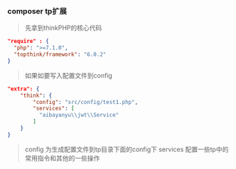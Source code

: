 ### composer tp扩展
> 先拿到thinkPHP的核心代码
 ```json
"require" : {
   "php": ">=7.1.0",
   "topthink/framework": "6.0.2"
}
```
> 如果如要写入配置文件到config
```json
"extra": {
    "think": {
        "config": "src/config/test1.php",
        "services": [
          "aibayanyu\\jwt\\Service"
        ]
    }
}
```
> config 为生成配置文件到tp目录下面的config下
> services 配置一些tp中的常用指令和其他的一些操作